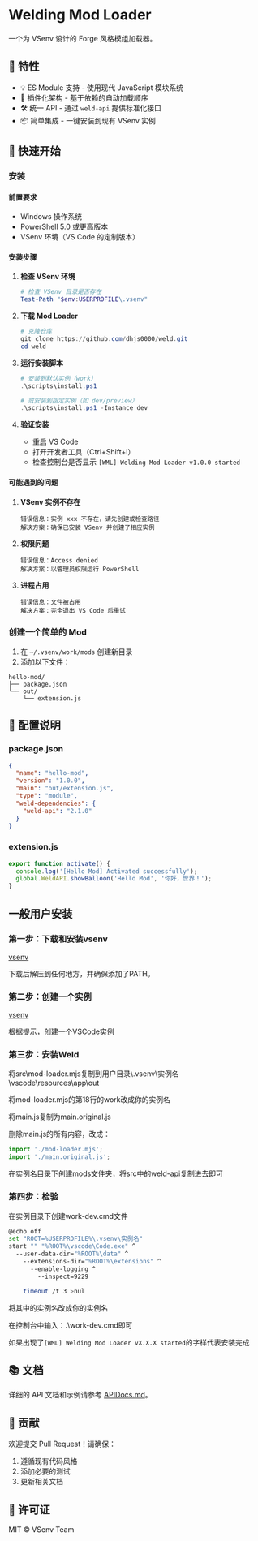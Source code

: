 # Welding Mod Loader

一个为 VSenv 设计的 Forge 风格模组加载器。

## 🌟 特性

- 💡 ES Module 支持 - 使用现代 JavaScript 模块系统
- 🔌 插件化架构 - 基于依赖的自动加载顺序
- 🛠 统一 API - 通过 `weld-api` 提供标准化接口
- 📦 简单集成 - 一键安装到现有 VSenv 实例

## 🚀 快速开始

### 安装

#### 前置要求

- Windows 操作系统
- PowerShell 5.0 或更高版本
- VSenv 环境（VS Code 的定制版本）

#### 安装步骤

1. **检查 VSenv 环境**
   ```powershell
   # 检查 VSenv 目录是否存在
   Test-Path "$env:USERPROFILE\.vsenv"
   ```

2. **下载 Mod Loader**
   ```powershell
   # 克隆仓库
   git clone https://github.com/dhjs0000/weld.git
   cd weld
   ```

3. **运行安装脚本**
   ```powershell
   # 安装到默认实例（work）
   .\scripts\install.ps1

   # 或安装到指定实例（如 dev/preview）
   .\scripts\install.ps1 -Instance dev
   ```

4. **验证安装**
   - 重启 VS Code
   - 打开开发者工具（Ctrl+Shift+I）
   - 检查控制台是否显示 `[WML] Welding Mod Loader v1.0.0 started`

#### 可能遇到的问题

1. **VSenv 实例不存在**
   ```
   错误信息：实例 xxx 不存在，请先创建或检查路径
   解决方案：确保已安装 VSenv 并创建了相应实例
   ```

2. **权限问题**
   ```
   错误信息：Access denied
   解决方案：以管理员权限运行 PowerShell
   ```

3. **进程占用**
   ```
   错误信息：文件被占用
   解决方案：完全退出 VS Code 后重试
   ```

### 创建一个简单的 Mod

1. 在 `~/.vsenv/work/mods` 创建新目录
2. 添加以下文件：

```text
hello-mod/
├── package.json
└── out/
    └── extension.js
```

## 📝 配置说明

### package.json

```json
{
  "name": "hello-mod",
  "version": "1.0.0",
  "main": "out/extension.js",
  "type": "module",
  "weld-dependencies": {
    "weld-api": "2.1.0"
  }
}
```

### extension.js

```javascript
export function activate() {
  console.log('[Hello Mod] Activated successfully');
  global.WeldAPI.showBalloon('Hello Mod', '你好，世界！');
}
```
## 一般用户安装

### 第一步：下载和安装vsenv

[vsenv](https://github.com/dhjs0000/vsenv)

下载后解压到任何地方，并确保添加了PATH。

### 第二步：创建一个实例

[vsenv](https://github.com/dhjs0000/vsenv/blob/master/README.md)

根据提示，创建一个VSCode实例

### 第三步：安装Weld

将src\mod-loader.mjs复制到用户目录\\.vsenv\实例名\vscode\resources\app\out

将mod-loader.mjs的第18行的work改成你的实例名

将main.js复制为main.original.js

删除main.js的所有内容，改成：
```JavaScript
import './mod-loader.mjs';
import './main.original.js';
```

在实例名目录下创建mods文件夹，将src中的weld-api复制进去即可

### 第四步：检验

在实例目录下创建work-dev.cmd文件
```bash
@echo off
set "ROOT=%USERPROFILE%\.vsenv\实例名"
start "" "%ROOT%\vscode\Code.exe" ^
  --user-data-dir="%ROOT%\data" ^
    --extensions-dir="%ROOT%\extensions" ^
      --enable-logging ^
        --inspect=9229

	timeout /t 3 >nul
```
将其中的实例名改成你的实例名

在控制台中输入：.\work-dev.cmd即可

如果出现了`[WML] Welding Mod Loader vX.X.X started`的字样代表安装完成

## 📚 文档

详细的 API 文档和示例请参考 [APIDocs.md](./APIDocs.md)。

## 🤝 贡献

欢迎提交 Pull Request！请确保：

1. 遵循现有代码风格
2. 添加必要的测试
3. 更新相关文档

## 📄 许可证

MIT © VSenv Team